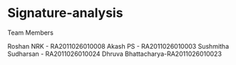 # Signature-analysis
Team Members

Roshan NRK - RA2011026010008
Akash PS - RA2011026010003
Sushmitha Sudharsan - RA2011026010024
Dhruva Bhattacharya-RA2011026010023

